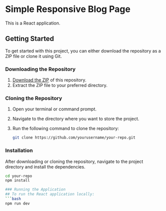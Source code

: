 # Simple Responsive Blog Page

This is a React application.


## Getting Started

To get started with this project, you can either download the repository as a ZIP file or clone it using Git.

### Downloading the Repository

1. [Download the ZIP](https://github.com/nayem-upo/simple-blog-page.git) of this repository.
2. Extract the ZIP file to your preferred directory.

### Cloning the Repository

1. Open your terminal or command prompt.
2. Navigate to the directory where you want to store the project.
3. Run the following command to clone the repository:

   ```bash
   git clone https://github.com/yourusername/your-repo.git

### Installation
After downloading or cloning the repository, navigate to the project directory and install the dependencies.

   ```bash
   cd your-repo
   npm install

   ### Running the Application
   ## To run the React application locally:
   ```bash
   npm run dev
